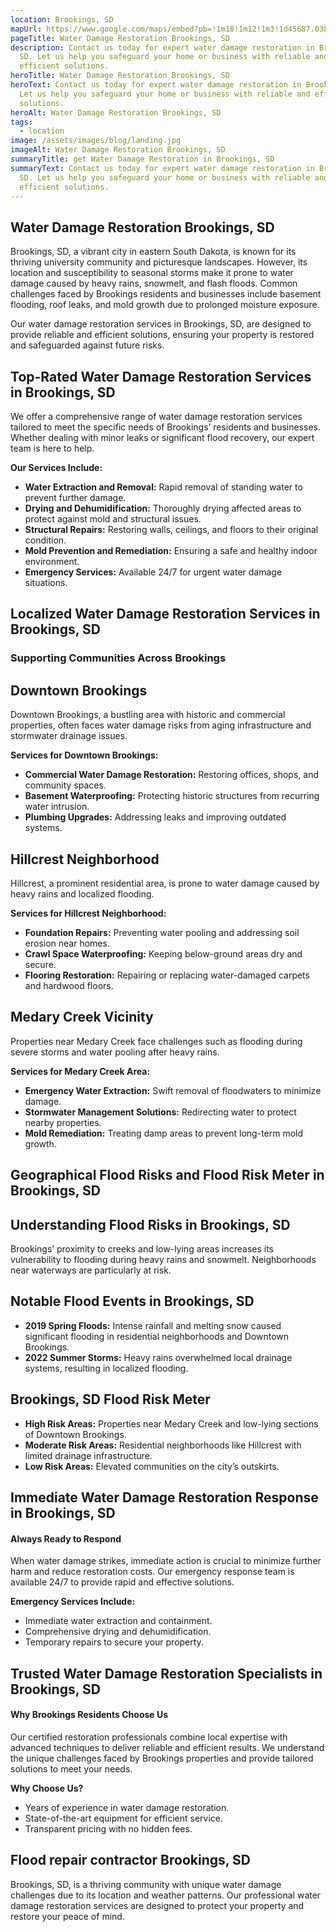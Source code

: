 ```yaml
---
location: Brookings, SD
mapUrl: https://www.google.com/maps/embed?pb=!1m18!1m12!1m3!1d45687.03870686146!2d-96.82887841267608!3d44.30090596501155!2m3!1f0!2f0!3f0!3m2!1i1024!2i768!4f13.1!3m3!1m2!1s0x8788fdc9d55114ed%3A0xe13e12427ce25b2c!2sBrookings%2C%20SD%2057006!5e0!3m2!1sen!2sus!4v1735884211506!5m2!1sen!2sus
pageTitle: Water Damage Restoration Brookings, SD
description: Contact us today for expert water damage restoration in Brookings,
  SD. Let us help you safeguard your home or business with reliable and
  efficient solutions.
heroTitle: Water Damage Restoration Brookings, SD
heroText: Contact us today for expert water damage restoration in Brookings, SD.
  Let us help you safeguard your home or business with reliable and efficient
  solutions.
heroAlt: Water Damage Restoration Brookings, SD
tags:
  - location
image: /assets/images/blog/landing.jpg
imageAlt: Water Damage Restoration Brookings, SD
summaryTitle: get Water Damage Restoration in Brookings, SD
summaryText: Contact us today for expert water damage restoration in Brookings,
  SD. Let us help you safeguard your home or business with reliable and
  efficient solutions.
---
```

## Water Damage Restoration Brookings, SD

Brookings, SD, a vibrant city in eastern South Dakota, is known for its thriving university community and picturesque landscapes. However, its location and susceptibility to seasonal storms make it prone to water damage caused by heavy rains, snowmelt, and flash floods. Common challenges faced by Brookings residents and businesses include basement flooding, roof leaks, and mold growth due to prolonged moisture exposure.

Our water damage restoration services in Brookings, SD, are designed to provide reliable and efficient solutions, ensuring your property is restored and safeguarded against future risks.

## Top-Rated Water Damage Restoration Services in Brookings, SD

We offer a comprehensive range of water damage restoration services tailored to meet the specific needs of Brookings’ residents and businesses. Whether dealing with minor leaks or significant flood recovery, our expert team is here to help.

**Our Services Include:**

* **Water Extraction and Removal:** Rapid removal of standing water to prevent further damage.
* **Drying and Dehumidification:** Thoroughly drying affected areas to protect against mold and structural issues.
* **Structural Repairs:** Restoring walls, ceilings, and floors to their original condition.
* **Mold Prevention and Remediation:** Ensuring a safe and healthy indoor environment.
* **Emergency Services:** Available 24/7 for urgent water damage situations.

## Localized Water Damage Restoration Services in Brookings, SD

### Supporting Communities Across Brookings

## Downtown Brookings

Downtown Brookings, a bustling area with historic and commercial properties, often faces water damage risks from aging infrastructure and stormwater drainage issues.

**Services for Downtown Brookings:**

* **Commercial Water Damage Restoration:** Restoring offices, shops, and community spaces.
* **Basement Waterproofing:** Protecting historic structures from recurring water intrusion.
* **Plumbing Upgrades:** Addressing leaks and improving outdated systems.

## Hillcrest Neighborhood

Hillcrest, a prominent residential area, is prone to water damage caused by heavy rains and localized flooding.

**Services for Hillcrest Neighborhood:**

* **Foundation Repairs:** Preventing water pooling and addressing soil erosion near homes.
* **Crawl Space Waterproofing:** Keeping below-ground areas dry and secure.
* **Flooring Restoration:** Repairing or replacing water-damaged carpets and hardwood floors.

## Medary Creek Vicinity

Properties near Medary Creek face challenges such as flooding during severe storms and water pooling after heavy rains.

**Services for Medary Creek Area:**

* **Emergency Water Extraction:** Swift removal of floodwaters to minimize damage.
* **Stormwater Management Solutions:** Redirecting water to protect nearby properties.
* **Mold Remediation:** Treating damp areas to prevent long-term mold growth.

## Geographical Flood Risks and Flood Risk Meter in Brookings, SD

## Understanding Flood Risks in Brookings, SD

Brookings’ proximity to creeks and low-lying areas increases its vulnerability to flooding during heavy rains and snowmelt. Neighborhoods near waterways are particularly at risk.

## Notable Flood Events in Brookings, SD

* **2019 Spring Floods:** Intense rainfall and melting snow caused significant flooding in residential neighborhoods and Downtown Brookings.
* **2022 Summer Storms:** Heavy rains overwhelmed local drainage systems, resulting in localized flooding.

## Brookings, SD Flood Risk Meter

* **High Risk Areas:** Properties near Medary Creek and low-lying sections of Downtown Brookings.
* **Moderate Risk Areas:** Residential neighborhoods like Hillcrest with limited drainage infrastructure.
* **Low Risk Areas:** Elevated communities on the city’s outskirts.

## Immediate Water Damage Restoration Response in Brookings, SD

#### Always Ready to Respond

When water damage strikes, immediate action is crucial to minimize further harm and reduce restoration costs. Our emergency response team is available 24/7 to provide rapid and effective solutions.

**Emergency Services Include:**

* Immediate water extraction and containment.
* Comprehensive drying and dehumidification.
* Temporary repairs to secure your property.

## Trusted Water Damage Restoration Specialists in Brookings, SD

#### Why Brookings Residents Choose Us

Our certified restoration professionals combine local expertise with advanced techniques to deliver reliable and efficient results. We understand the unique challenges faced by Brookings properties and provide tailored solutions to meet your needs.

**Why Choose Us?**

* Years of experience in water damage restoration.
* State-of-the-art equipment for efficient service.
* Transparent pricing with no hidden fees.

## Flood repair contractor Brookings, SD

Brookings, SD, is a thriving community with unique water damage challenges due to its location and weather patterns. Our professional water damage restoration services are designed to protect your property and restore your peace of mind.
